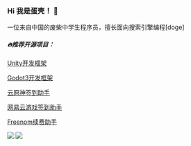 ### Hi 我是蛋壳！ 👋

一位来自中国的废柴中学生程序员，擅长面向搜索引擎编程[doge]

##### 🔥推荐开源项目：

[Unity开发框架](https://github.com/DanKE123abc/DanKeTools)

[Godot3开发框架](https://github.com/DanKE123abc/DanKeTools_Godot)

[云原神签到助手](https://github.com/DanKE123abc/CloudGenshinCheckinHelper)

[网易云游戏签到助手](https://github.com/DanKE123abc/CG163CheckinHelper)

[Freenom续费助手](https://github.com/DanKE123abc/FreenomCheckinHelper)

  <a href="https://dkdk.eu.org">
  <img align="left" src="https://github-readme-stats.vercel.app/api?username=DanKE123abc&show_icons=true" />
  </a>
  <a href="https://dkdk.eu.org">
  <img align="left" src="https://github-readme-stats.vercel.app/api/top-langs/?username=DanKE123abc" />
  </a>
